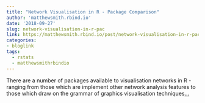 ```yaml
---
title: "Network Visualisation in R - Package Comparison"
author: 'matthewsmith.rbind.io'
date: '2018-09-27'
slug: network-visualisation-in-r-pac
link: https://matthewsmith.rbind.io/post/network-visualisation-in-r-package-comparison/
categories:
- bloglink
tags:
  - rstats
  - matthewsmithrbindio
---
```


There are a number of packages available to visualisation networks in R - ranging from those which are implement other network analysis features to those which draw on the grammar of graphics visualisation techniques[... <i class="fas fa-external-link-alt"></i>](https://matthewsmith.rbind.io/post/network-visualisation-in-r-package-comparison/)

